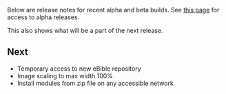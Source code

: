 Below are release notes for recent alpha and beta builds.  See [this page](AlphaBetaTesting.md) for access to alpha releases.

This also shows what will be a part of the next release.

## Next ##
  * Temporary access to new eBible repository
  * Image scaling to max width 100%
  * Install modules from zip file on any accessible network